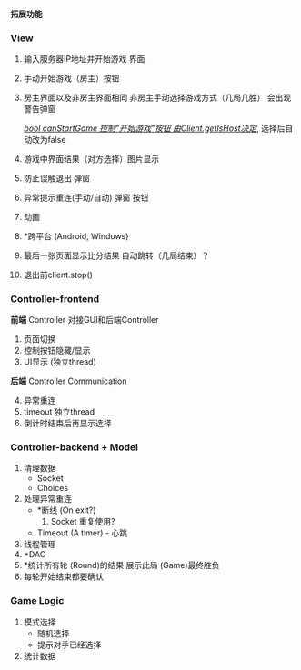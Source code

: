 #### 拓展功能

### **View**

1. 输入服务器IP地址并开始游戏 界面

2. 手动开始游戏（房主）按钮

3. 房主界面以及非房主界面相同 非房主手动选择游戏方式（几局几胜） 会出现警告弹窗

   *<u>bool canStartGame 控制"开始游戏"按钮 由Client.getIsHost决定</u>*, 选择后自动改为false

4. 游戏中界面结果（对方选择）图片显示

5. 防止误触退出 弹窗

6. 异常提示重连(手动/自动) 弹窗 按钮

7. 动画

8.  *跨平台 (Android, Windows)

9. 最后一张页面显示比分结果 自动跳转（几局结束）？

9.   退出前client.stop()

### **Controller-frontend**

**前端** Controller 对接GUI和后端Controller

1. 页面切换
2. 控制按钮隐藏/显示
3. UI显示 (独立thread)

**后端** Controller Communication

4. 异常重连
5. timeout 独立thread
5.  倒计时结束后再显示选择



### **Controller-backend** + **Model**

1. 清理数据
   - Socket
   - Choices
2. 处理异常重连
   - *断线 (On exit?)
     1. Socket 重复使用?
   - Timeout (A timer) - 心跳
3. 线程管理
4. *DAO
5. *统计所有轮 (Round)的结果 展示此局 (Game)最终胜负
5.  每轮开始结束都要确认



### **Game Logic**

1.  模式选择
    - 随机选择
    - 提示对手已经选择
2.  统计数据
